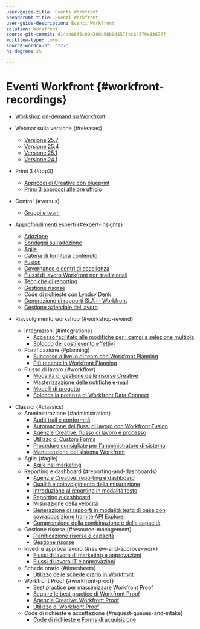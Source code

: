 ```yaml
---
user-guide-title: Eventi Workfront
breadcrumb-title: Eventi Workfront
user-guide-description: Eventi Workfront
solution: Workfront
source-git-commit: d14aa66f5c09a280d56b9d857fcc64379e83677f
workflow-type: tm+mt
source-wordcount: '227'
ht-degree: 2%

---
```



# Eventi Workfront {#workfront-recordings}

+ [Workshop on-demand su Workfront](overview.md)

+ Webinar sulla versione {#releases}
   + [Versione 25.7](releases/25-7-release-webinar.md)
   + [Versione 25.4](releases/25-4-release-webinar.md)
   + [Versione 25.1](releases/25-1-release-webinar.md)
   + [Versione 24.1](releases/24-1-release-webinar.md)
+ Primi 3 {#top3}
   + [Approcci di Creative con blueprint](top3/blueprints.md)
   + [Primi 3 approcci alle ore ufficio](top3/office-hours.md)
+ Contro! {#versus}
   + [Gruppi e team](versus/groups-vs-teams.md)
+ Approfondimenti esperti {#expert-insights}
   + [Adozione](expert-insights/adoption.md)
   + [Sondaggi sull’adozione](expert-insights/adoption-surveys.md)
   + [Agile](expert-insights/agile.md)
   + [Catena di fornitura contenuto](expert-insights/content-supply-chain.md)
   + [Fusion](expert-insights/fusion.md)
   + [Governance e centri di eccellenza](expert-insights/centers-of-excellence.md)
   + [Flussi di lavoro Workfront non tradizionali](expert-insights/non-traditional-workfront-workflows.md)
   + [Tecniche di reporting](expert-insights/reporting-practices.md)
   + [Gestione risorse](expert-insights/resource-management.md)
   + [Code di richieste con Lyndsy Denk](expert-insights/request-queues.md)
   + [Generazione di rapporti SLA in Workfront](expert-insights/sla-reporting.md)
   + [Gestione aziendale del lavoro](expert-insights/enterprise-work-management.md)
+ Riavvolgimento workshop {#workshop-rewind}
   + Integrazioni {#integrations}
      + [Accesso facilitato alle modifiche per i campi a selezione multipla](workshop-rewind/integrations/mulit-select-fields.md)
      + [Sblocco dei costi evento effettivi](workshop-rewind/integrations/event-costs.md)
   + Pianificazione {#planning}
      + [Successo a livello di team con Workfront Planning](workshop-rewind/planning/team-success-workfront-planning.md)
      + [Più recente in Workfront Planning](workshop-rewind/planning/workfront-planning.md)
   + Flusso di lavoro {#workflow}
      + [Modalità di gestione delle risorse Creative](classics/creative-ways-of-managing-resources.md)
      + [Masterizzazione delle notifiche e-mail](workshop-rewind/workflow/email-notifications.md)
      + [Modelli di progetto](workshop-rewind/workflow/project-templates.md)
      + [Sblocca la potenza di Workfront Data Connect](workshop-rewind/workflow/data-connect.md)

<!--  + Planning {#planning}
  + Integrations {#integrations}
-->

+ Classici {#classics}
   + Amministrazione {#administration}
      + [Audit trail e conformità](user-groups/audit-trails-and-compliance.md)
      + [Automazione dei flussi di lavoro con Workfront Fusion](user-groups/automating-workflows-with-workfront-fusion.md)
      + [Agenzie Creative: flusso di lavoro e processo](user-groups/creative-agencies-workflows-and-process.md)
      + [Utilizzo di Custom Forms](user-groups/leveraging-custom-forms.md)
      + [Procedure consigliate per l’amministratore di sistema](user-groups/system-admin-best-practices.md)
      + [Manutenzione del sistema Workfront](user-groups/workfront-system-maintenance.md)
   + Agile {#agile}
      + [Agile nel marketing](user-groups/agile-in-marketing.md)
   + Reporting e dashboard {#reporting-and-dashboards}
      + [Agenzie Creative: reporting e dashboard](user-groups/creative-agencies-reporting-and-dashboards.md)
      + [Qualità e coinvolgimento della misurazione](classics/gauging-quality-and-engagement.md)
      + [Introduzione al reporting in modalità testo](classics/introduction-to-text-mode-reporting.md)
      + [Reporting e dashboard](user-groups/reporting-and-dashboards.md)
      + [Misurazione della velocità](classics/measuring-velocity.md)
      + [Generazione di rapporti in modalità testo di base con sovrapposizione tramite API Explorer](classics/supercharge-basic-text-mode-reporting-using-the-api-explorer.md)
      + [Comprensione della combinazione e della capacità](classics/understanding-mix-and-capacity.md)
   + Gestione risorse {#resource-management}
      + [Pianificazione risorse e capacità](user-groups/resource-and-capacity-planning.md)
      + [Gestione risorse](user-groups/resource-management.md)
   + Rivedi e approva lavoro {#review-and-approve-work}
      + [Flussi di lavoro di marketing e approvazioni](user-groups/marketing-workflows-and-approvals.md)
      + [Flussi di lavoro IT e approvazioni](user-groups/it-workflows-and-approvals.md)
   + Schede orario {#timesheets}
      + [Utilizzo delle schede orario in Workfront](user-groups/utilizing-timesheets-in-workfront.md)
   + Workfront Proof {#workfront-proof}
      + [Best practice per massimizzare Workfront Proof](classics/best-practices-to-maximize-workfront-proof.md)
      + [Seguire le best practice di Workfront Proof](classics/follow-up-to-workfront-proof-best-practices.md)
      + [Agenzie Creative: Workfront Proof](user-groups/creative-agencies-workfront-proof.md)
      + [Utilizzo di Workfront Proof](user-groups/leveraging-workfront-proof.md)
   + Code di richieste e accettazione {#request-queues-and-intake}
      + [Code di richieste e Forms di acquisizione](user-groups/request-queues-and-intake-forms.md)



